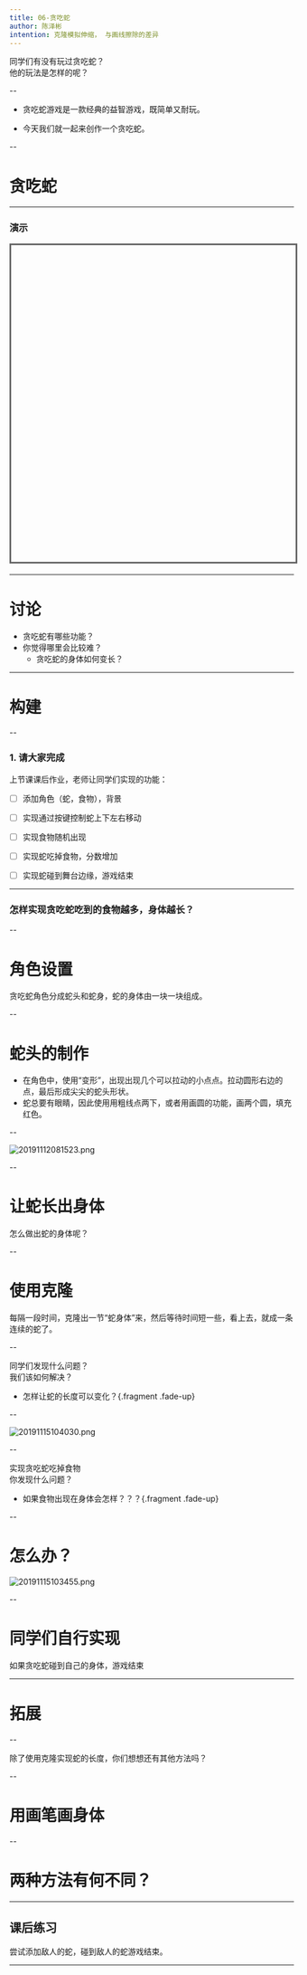 ```yaml
---
title: 06-贪吃蛇
author: 陈泽彬
intention: 克隆模拟伸缩， 与画线擦除的差异
---
```


同学们有没有玩过贪吃蛇？  
他的玩法是怎样的呢？

--

- 贪吃蛇游戏是一款经典的益智游戏，既简单又耐玩。    

- 今天我们就一起来创作一个贪吃蛇。

--

# 贪吃蛇

---

### 演示

<iframe data-src="https://kada.163.com/project/4206537-2506047.htm" width="800" height="560" frameborder="0" marginwidth="0" marginheight="0" scrolling="yes" style="border:3px solid #666; margin-bottom:5px; max-width: 100%;" allowfullscreen=""></iframe>

---

# 讨论
- 贪吃蛇有哪些功能？
- 你觉得哪里会比较难？
  - 贪吃蛇的身体如何变长？


---

# 构建

--

### 1. 请大家完成
 
 上节课课后作业，老师让同学们实现的功能：  
- [ ] 添加角色（蛇，食物），背景  
- [ ] 实现通过按键控制蛇上下左右移动  
- [ ] 实现食物随机出现  
- [ ] 实现蛇吃掉食物，分数增加  
- [ ] 实现蛇碰到舞台边缘，游戏结束  


---

### 怎样实现贪吃蛇吃到的食物越多，身体越长？

--

# 角色设置
贪吃蛇角色分成蛇头和蛇身，蛇的身体由一块一块组成。

--

# 蛇头的制作

- 在角色中，使用“变形”，出现出现几个可以拉动的小点点。拉动圆形右边的点，最后形成尖尖的蛇头形状。   
- 蛇总要有眼睛，因此使用用粗线点两下，或者用画圆的功能，画两个圆，填充红色。  

--

![20191112081523.png](https://i.loli.net/2019/11/12/crp6k13yUdI4WYo.png)  

--

# 让蛇长出身体

怎么做出蛇的身体呢？ 

--

# 使用克隆
每隔一段时间，克隆出一节“蛇身体”来，然后等待时间短一些，看上去，就成一条连续的蛇了。 

--

同学们发现什么问题？  
我们该如何解决？  
- 怎样让蛇的长度可以变化？{.fragment .fade-up}

--

![20191115104030.png](https://i.loli.net/2019/11/15/jpJdYu6tP7riyQo.png)

--

实现贪吃蛇吃掉食物  
你发现什么问题？  
- 如果食物出现在身体会怎样？？？{.fragment .fade-up}

--

# 怎么办？  

![20191115103455.png](https://i.loli.net/2019/11/15/xsb6tBX9e4PKG2o.png)

--

# 同学们自行实现

如果贪吃蛇碰到自己的身体，游戏结束

---

# 拓展

--

除了使用克隆实现蛇的长度，你们想想还有其他方法吗？

--

# 用画笔画身体

--

# 两种方法有何不同？

---

## 课后练习
尝试添加敌人的蛇，碰到敌人的蛇游戏结束。

---
